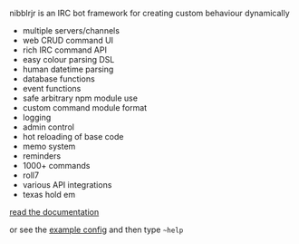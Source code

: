 nibblrjr is an IRC bot framework for creating custom behaviour dynamically

* multiple servers/channels
* web CRUD command UI
* rich IRC command API
* easy colour parsing DSL
* human datetime parsing
* database functions
* event functions
* safe arbitrary npm module use
* custom command module format
* logging
* admin control
* hot reloading of base code
* memo system
* reminders
* 1000+ commands
* roll7
* various API integrations
* texas hold em

[read the documentation](DOCUMENTATION.md)

or see the [example config](config.json.example) and then type `~help`
